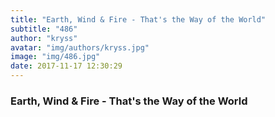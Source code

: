 ```yaml
---
title: "Earth, Wind & Fire - That's the Way of the World"
subtitle: "486"
author: "kryss"
avatar: "img/authors/kryss.jpg"
image: "img/486.jpg"
date: 2017-11-17 12:30:29
---
```


### Earth, Wind & Fire - That's the Way of the World
